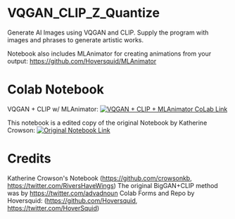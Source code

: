 # VQGAN_CLIP_Z_Quantize
Generate AI Images using VQGAN and CLIP. Supply the program with images and phrases to generate artistic works.

Notebook also includes MLAnimator for creating animations from your output: https://github.com/Hoversquid/MLAnimator


# Colab Notebook
VQGAN + CLIP w/ MLAnimator: [![VQGAN + CLIP + MLAnimator CoLab Link](https://camo.githubusercontent.com/84f0493939e0c4de4e6dbe113251b4bfb5353e57134ffd9fcab6b8714514d4d1/68747470733a2f2f636f6c61622e72657365617263682e676f6f676c652e636f6d2f6173736574732f636f6c61622d62616467652e737667)](https://colab.research.google.com/drive/1Lrdyh3v43sUDgnxjZmomqlTGoDeqMg16?usp=sharing)

This notebook is a edited copy of the original Notebook by Katherine Crowson: [![Original Notebook Link](https://camo.githubusercontent.com/84f0493939e0c4de4e6dbe113251b4bfb5353e57134ffd9fcab6b8714514d4d1/68747470733a2f2f636f6c61622e72657365617263682e676f6f676c652e636f6d2f6173736574732f636f6c61622d62616467652e737667)](https://colab.research.google.com/drive/1L8oL-vLJXVcRzCFbPwOoMkPKJ8-aYdPN?usp=sharing)


# Credits

Katherine Crowson's Notebook (https://github.com/crowsonkb, https://twitter.com/RiversHaveWings)
The original BigGAN+CLIP method was by https://twitter.com/advadnoun
Colab Forms and Repo by Hoversquid: (https://github.com/Hoversquid, https://twitter.com/HoverSquid)

